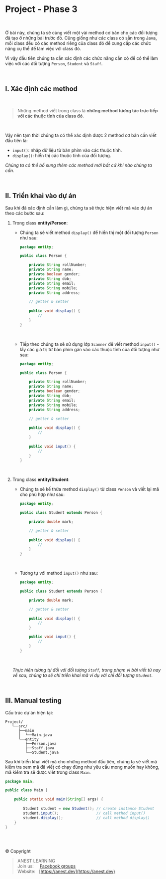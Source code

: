 # Project - Phase 3

<br />

Ở bài này, chúng ta sẽ cùng viết một vài method cơ bản cho các đối tượng đã tạo ở những bài trước đó. Cũng giống như các class có sẵn trong Java, mỗi class đều có các method riêng của class đó để cung cấp các chức năng cụ thể để làm việc với class đó.

Vì vậy đầu tiên chúng ta cần xác định các chức năng cần có để có thể làm việc với các đối tượng `Person`, `Student` và `Staff`.

<br />

## I. Xác định các method

<br />

> Những method viết trong class là **những method tương tác trực tiếp với các thuộc tính của class đó**.

<br />

Vậy nên tạm thời chúng ta có thể xác định được 2 method cơ bản cần viết đầu tiên là:
- `input()`: nhập dữ liệu từ bàn phím vào các thuộc tính.
- `display()`: hiển thị các thuộc tính của đối tượng.

*Chúng ta có thể bổ sung thêm các method mới bất cứ khi nào chúng ta cần.*

<br />

## II. Triển khai vào dự án

Sau khi đã xác định cần làm gì, chúng ta sẽ thực hiện viết mã vào dự án theo các bước sau:

1. Trong class **entity/Person**:
    - Chúng ta sẽ viết method `display()` để hiển thị một đối tượng `Person` như sau:

      ```java
      package entity;

      public class Person {

          private String rollNumber;
          private String name;
          private boolean gender;
          private String dob;
          private String email;
          private String mobile;
          private String address;

          // getter & setter
          
          public void display() {
              //
          }
      }
      ```

    <br />

    - Tiếp theo chúng ta sẽ sử dụng lớp `Scanner` để viết method `input()` - lấy các giá trị từ bàn phím gán vào các thuộc tính của đối tượng như sau:

      ```java
      package entity;

      public class Person {

          private String rollNumber;
          private String name;
          private boolean gender;
          private String dob;
          private String email;
          private String mobile;
          private String address;

          // getter & setter
          
          public void display() {
              //
          }
          
          public void input() {
              //
          }
      }
      ```

      <br />
    
2. Trong class **entity/Student**:
    - Chúng ta sẽ kế thừa method `display()` từ class `Person` và viết lại mã cho phù hợp như sau: 
    
      ```java
      package entity;

      public class Student extends Person {

          private double mark;

          // getter & setter
          
          public void display() {
              //
          }
      }
      ```

      <br />
      
      
    - Tương tự với method `input()` như sau:
    
      ```java
      package entity;

      public class Student extends Person {

          private double mark;

          // getter & setter
          
          public void display() {
              //
          }

          public void input() {
              //
          }
      }
      ```
      
      <br />
      
    *Thực hiện tương tự đối với đối tượng `Staff`, trong phạm vi bài viết từ nay về sau, chúng ta sẽ chỉ triển khai mã ví dụ với chỉ đối tượng `Student`.*
    
<br />

## III. Manual testing

Cấu trúc dự án hiện tại:
```
Project/
   └──src/  
      ├──main
      │  └──Main.java
      └──entity 
         ├──Person.java
         ├──Staff.java
         └──Student.java
```

Sau khi triển khai viết mã cho những method đầu tiên, chúng ta sẽ viết mã kiểm tra xem mã đã viết có chạy đúng như yêu cầu mong muốn hay không, mã kiểm tra sẽ được viết trong class `Main`.

```java
package main;

public class Main {

    public static void main(String[] args) {
    
        Student student = new Student(); // create instance Student
        student.input();                 // call method input()
        student.display();               // call method display()
    }
}
```

<br />

##  

© Copyright
> ANEST LEARNING  
> Join us: &nbsp;&nbsp;&nbsp; [Facebook groups](https://www.facebook.com/groups/anest.learning/)  
> Website: &nbsp; [https://anest.dev](https://anest.dev)  
